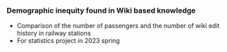 ### Demographic inequity found in Wiki based knowledge
* Comparison of the number of passengers and the number of wiki edit history in railway stations
* For statistics project in 2023 spring
